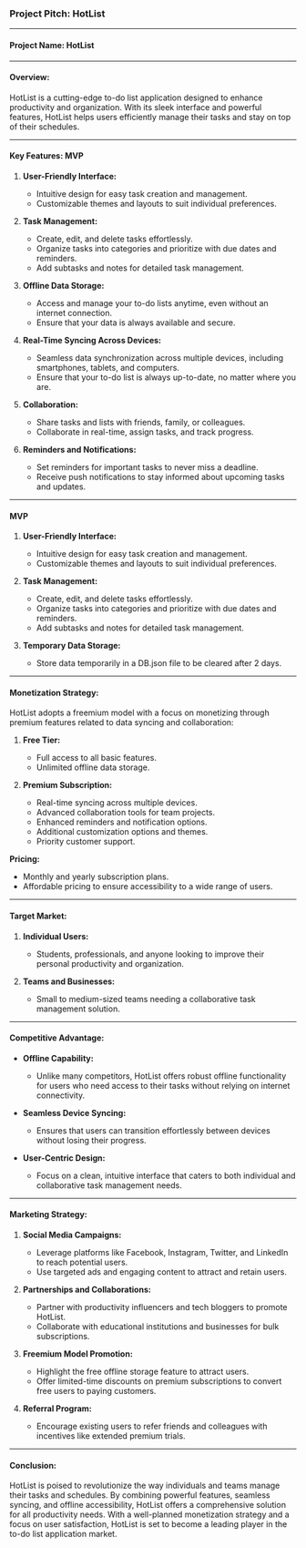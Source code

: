 ### Project Pitch: HotList

---

#### **Project Name:** HotList

---

#### **Overview:**
HotList is a cutting-edge to-do list application designed to enhance productivity and organization. With its sleek interface and powerful features, HotList helps users efficiently manage their tasks and stay on top of their schedules. 

---

#### Key Features: MVP

1. **User-Friendly Interface:**
   - Intuitive design for easy task creation and management.
   - Customizable themes and layouts to suit individual preferences.

2. **Task Management:**
   - Create, edit, and delete tasks effortlessly.
   - Organize tasks into categories and prioritize with due dates and reminders.
   - Add subtasks and notes for detailed task management.

3. **Offline Data Storage:**
   - Access and manage your to-do lists anytime, even without an internet connection.
   - Ensure that your data is always available and secure.

4. **Real-Time Syncing Across Devices:**
   - Seamless data synchronization across multiple devices, including smartphones, tablets, and computers.
   - Ensure that your to-do list is always up-to-date, no matter where you are.

5. **Collaboration:**
   - Share tasks and lists with friends, family, or colleagues.
   - Collaborate in real-time, assign tasks, and track progress.

6. **Reminders and Notifications:**
   - Set reminders for important tasks to never miss a deadline.
   - Receive push notifications to stay informed about upcoming tasks and updates.

---

#### MVP

1. **User-Friendly Interface:**
   - Intuitive design for easy task creation and management.
   - Customizable themes and layouts to suit individual preferences.

2. **Task Management:**
   - Create, edit, and delete tasks effortlessly.
   - Organize tasks into categories and prioritize with due dates and reminders.
   - Add subtasks and notes for detailed task management.

3. **Temporary Data Storage:**
   - Store data temporarily in a DB.json file to be cleared after 2 days.

---

#### **Monetization Strategy:**

HotList adopts a freemium model with a focus on monetizing through premium features related to data syncing and collaboration:

1. **Free Tier:**
   - Full access to all basic features.
   - Unlimited offline data storage.

2. **Premium Subscription:**
   - Real-time syncing across multiple devices.
   - Advanced collaboration tools for team projects.
   - Enhanced reminders and notification options.
   - Additional customization options and themes.
   - Priority customer support.

**Pricing:**
   - Monthly and yearly subscription plans.
   - Affordable pricing to ensure accessibility to a wide range of users.

---

#### **Target Market:**

1. **Individual Users:**
   - Students, professionals, and anyone looking to improve their personal productivity and organization.

2. **Teams and Businesses:**
   - Small to medium-sized teams needing a collaborative task management solution.

---

#### **Competitive Advantage:**

- **Offline Capability:**
  - Unlike many competitors, HotList offers robust offline functionality for users who need access to their tasks without relying on internet connectivity.

- **Seamless Device Syncing:**
  - Ensures that users can transition effortlessly between devices without losing their progress.

- **User-Centric Design:**
  - Focus on a clean, intuitive interface that caters to both individual and collaborative task management needs.

---

#### **Marketing Strategy:**

1. **Social Media Campaigns:**
   - Leverage platforms like Facebook, Instagram, Twitter, and LinkedIn to reach potential users.
   - Use targeted ads and engaging content to attract and retain users.

2. **Partnerships and Collaborations:**
   - Partner with productivity influencers and tech bloggers to promote HotList.
   - Collaborate with educational institutions and businesses for bulk subscriptions.

3. **Freemium Model Promotion:**
   - Highlight the free offline storage feature to attract users.
   - Offer limited-time discounts on premium subscriptions to convert free users to paying customers.

4. **Referral Program:**
   - Encourage existing users to refer friends and colleagues with incentives like extended premium trials.

---

#### **Conclusion:**

HotList is poised to revolutionize the way individuals and teams manage their tasks and schedules. By combining powerful features, seamless syncing, and offline accessibility, HotList offers a comprehensive solution for all productivity needs. With a well-planned monetization strategy and a focus on user satisfaction, HotList is set to become a leading player in the to-do list application market.
